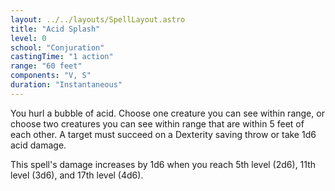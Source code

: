 ```yaml
---
layout: ../../layouts/SpellLayout.astro
title: "Acid Splash"
level: 0
school: "Conjuration"
castingTime: "1 action"
range: "60 feet"
components: "V, S"
duration: "Instantaneous"
---
```


You hurl a bubble of acid. Choose one creature you can see within range, or choose two creatures you can see within range that are within 5 feet of each other. A target must succeed on a Dexterity saving throw or take 1d6 acid damage.

This spell's damage increases by 1d6 when you reach 5th level (2d6), 11th level (3d6), and 17th level (4d6).
